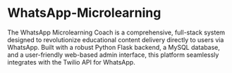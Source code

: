# WhatsApp-Microlearning
The WhatsApp Microlearning Coach is a comprehensive, full-stack system designed to revolutionize educational content delivery directly to users via WhatsApp. Built with a robust Python Flask backend, a MySQL database, and a user-friendly web-based admin interface, this platform seamlessly integrates with the Twilio API for WhatsApp.
